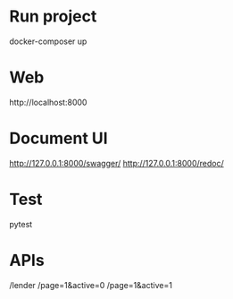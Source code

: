 # Run project

docker-composer up

# Web

http://localhost:8000

# Document UI

http://127.0.0.1:8000/swagger/
http://127.0.0.1:8000/redoc/

# Test

pytest

# APIs
/lender
/page=1&active=0
/page=1&active=1

